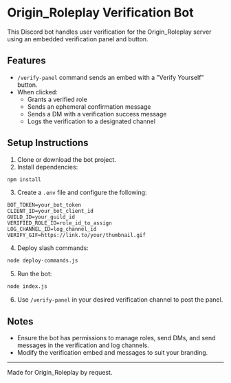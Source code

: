 # Origin_Roleplay Verification Bot

This Discord bot handles user verification for the Origin_Roleplay server using an embedded verification panel and button.

## Features

- `/verify-panel` command sends an embed with a "Verify Yourself" button.
- When clicked:
  - Grants a verified role
  - Sends an ephemeral confirmation message
  - Sends a DM with a verification success message
  - Logs the verification to a designated channel

## Setup Instructions

1. Clone or download the bot project.
2. Install dependencies:

```bash
npm install
```

3. Create a `.env` file and configure the following:

```
BOT_TOKEN=your_bot_token
CLIENT_ID=your_bot_client_id
GUILD_ID=your_guild_id
VERIFIED_ROLE_ID=role_id_to_assign
LOG_CHANNEL_ID=log_channel_id
VERIFY_GIF=https://link.to/your/thumbnail.gif
```

4. Deploy slash commands:

```bash
node deploy-commands.js
```

5. Run the bot:

```bash
node index.js
```

6. Use `/verify-panel` in your desired verification channel to post the panel.

## Notes

- Ensure the bot has permissions to manage roles, send DMs, and send messages in the verification and log channels.
- Modify the verification embed and messages to suit your branding.

---

Made for Origin_Roleplay by request.